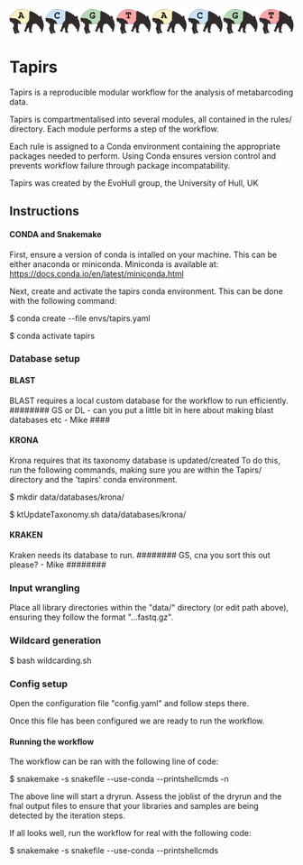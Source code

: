 ![tapirs_logo](documentation/docs/images/tapirs_seq.png)
# Tapirs

Tapirs is a reproducible modular workflow for the analysis of metabarcoding data.

Tapirs is compartmentalised into several modules, all contained in the rules/ directory. Each module performs a step of the workflow.

Each rule is assigned to a Conda environment containing the appropriate packages needed to perform. Using Conda ensures version control and prevents workflow failure through package incompatability.

Tapirs was created by the EvoHull group, the University of Hull, UK



## Instructions

#### CONDA and Snakemake

First, ensure a version of conda is intalled on your machine. This can be either anaconda or miniconda.
Miniconda is available at: https://docs.conda.io/en/latest/miniconda.html

Next, create and activate the tapirs conda environment.
This can be done with the following command:

$ conda create --file envs/tapirs.yaml

$ conda activate tapirs


### Database setup

#### BLAST
BLAST requires a local custom database for the workflow to run efficiently.
######## GS or DL - can you put a little bit in here about making blast databases etc - Mike ####


#### KRONA
Krona requires that its taxonomy database is updated/created
To do this, run the following commands, making sure you are within the Tapirs/ directory and the 'tapirs' conda environment.

$ mkdir data/databases/krona/

$ ktUpdateTaxonomy.sh data/databases/krona/


#### KRAKEN
Kraken needs its database to run.
######## GS, cna you sort this out please? - Mike   ########




### Input wrangling

Place all library directories within the "data/" directory (or edit path above), ensuring they follow the format "<library>.<sample>.<read>.fastq.gz".


### Wildcard generation

<insert command to run script to create tsvs for samples>

$ bash wildcarding.sh


### Config setup

Open the configuration file "config.yaml" and follow steps there.

Once this file has been configured we are ready to run the workflow.


#### Running the workflow

The workflow can be ran with the following line of code:

$ snakemake -s snakefile --use-conda --printshellcmds -n

The above line will start a dryrun. Assess the joblist of the dryrun and the fnal output files to ensure that your libraries and samples are being detected by the iteration steps.

If all looks well, run the workflow for real with the following code:

$ snakemake -s snakefile --use-conda --printshellcmds
